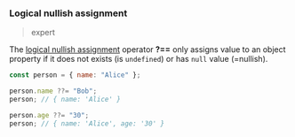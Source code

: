 ### Logical nullish assignment

> expert

The [logical nullish assignment](https://developer.mozilla.org/en-US/docs/Web/JavaScript/Reference/Operators/Logical_nullish_assignment) operator **?==** only assigns value to an object property if it does not exists (is `undefined`) or has `null` value (=nullish).

```js
const person = { name: "Alice" };

person.name ??= "Bob";
person; // { name: 'Alice' }

person.age ??= "30";
person; // { name: 'Alice', age: '30' }
```
